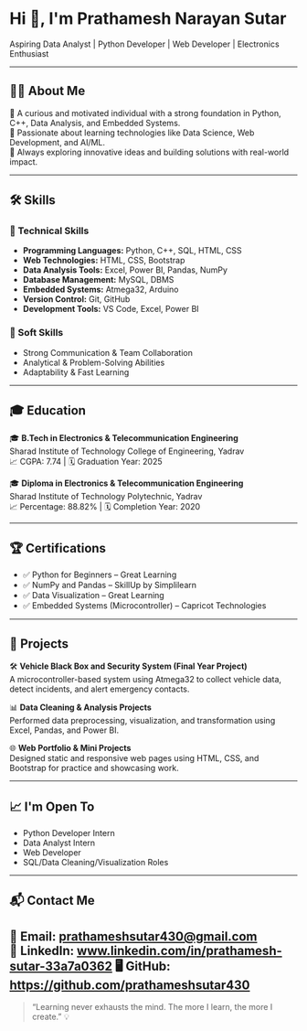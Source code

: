# Hi 👋, I'm Prathamesh Narayan Sutar  
Aspiring Data Analyst | Python Developer | Web Developer | Electronics Enthusiast

---

## 👨‍💻 About Me
🎯 A curious and motivated individual with a strong foundation in Python, C++, Data Analysis, and Embedded Systems.  
🌟 Passionate about learning technologies like Data Science, Web Development, and AI/ML.  
🚀 Always exploring innovative ideas and building solutions with real-world impact.

---

## 🛠️ Skills

### 🚀 Technical Skills
- **Programming Languages:** Python, C++, SQL, HTML, CSS  
- **Web Technologies:** HTML, CSS, Bootstrap  
- **Data Analysis Tools:** Excel, Power BI, Pandas, NumPy  
- **Database Management:** MySQL, DBMS  
- **Embedded Systems:** Atmega32, Arduino  
- **Version Control:** Git, GitHub  
- **Development Tools:** VS Code, Excel, Power BI  

### 🌟 Soft Skills
- Strong Communication & Team Collaboration  
- Analytical & Problem-Solving Abilities  
- Adaptability & Fast Learning

---

## 🎓 Education
🎓 **B.Tech in Electronics & Telecommunication Engineering**  
Sharad Institute of Technology College of Engineering, Yadrav  
📈 CGPA: 7.74 | 🗓️ Graduation Year: 2025  

🎓 **Diploma in Electronics & Telecommunication Engineering**  
Sharad Institute of Technology Polytechnic, Yadrav  
📈 Percentage: 88.82% | 🗓️ Completion Year: 2020  

---

## 🏆 Certifications
- ✅ Python for Beginners – Great Learning  
- ✅ NumPy and Pandas – SkillUp by Simplilearn  
- ✅ Data Visualization – Great Learning  
- ✅ Embedded Systems (Microcontroller) – Capricot Technologies  

---

## 💼 Projects

🛠️ **Vehicle Black Box and Security System (Final Year Project)**  
A microcontroller-based system using Atmega32 to collect vehicle data, detect incidents, and alert emergency contacts.  

📊 **Data Cleaning & Analysis Projects**  
Performed data preprocessing, visualization, and transformation using Excel, Pandas, and Power BI.  

🌐 **Web Portfolio & Mini Projects**  
Designed static and responsive web pages using HTML, CSS, and Bootstrap for practice and showcasing work.  

---

## 📈 I'm Open To
- Python Developer Intern  
- Data Analyst Intern  
- Web Developer
- SQL/Data Cleaning/Visualization Roles  

---

## 📬 Contact Me
📧 Email: prathameshsutar430@gmail.com  
💼 LinkedIn: www.linkedin.com/in/prathamesh-sutar-33a7a0362
🖥️ GitHub: https://github.com/prathameshsutar430
---

> “Learning never exhausts the mind. The more I learn, the more I create.” 💡
